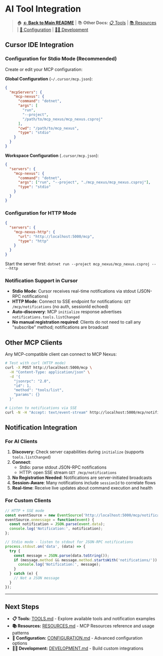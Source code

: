 # AI Tool Integration

> 🏠 **[← Back to Main README](../README.md)** | 📚 **Other Docs:** [📋 Tools](TOOLS.md) | [📚 Resources](RESOURCES.md) | [🔧 Configuration](CONFIGURATION.md) | [👨‍💻 Development](DEVELOPMENT.md)

## Cursor IDE Integration

### Configuration for Stdio Mode (Recommended)

Create or edit your MCP configuration:

**Global Configuration** (`~/.cursor/mcp.json`):
```json
{
  "mcpServers": {
    "mcp-nexus": {
      "command": "dotnet",
      "args": [
        "run",
        "--project",
        "/path/to/mcp_nexus/mcp_nexus.csproj"
      ],
      "cwd": "/path/to/mcp_nexus",
      "type": "stdio"
    }
  }
}
```

**Workspace Configuration** (`.cursor/mcp.json`):
```json
{
  "servers": {
    "mcp-nexus": {
      "command": "dotnet", 
      "args": ["run", "--project", "./mcp_nexus/mcp_nexus.csproj"],
      "type": "stdio"
    }
  }
}
```

### Configuration for HTTP Mode

```json
{
  "servers": {
    "mcp-nexus-http": {
      "url": "http://localhost:5000/mcp",
      "type": "http"
    }
  }
}
```

Start the server first: `dotnet run --project mcp_nexus/mcp_nexus.csproj -- --http`

### Notification Support in Cursor

- **Stdio Mode**: Cursor receives real-time notifications via stdout (JSON-RPC notifications)
- **HTTP Mode**: Connect to SSE endpoint for notifications: `GET /mcp/notifications` (no auth, sessionId echoed)
- **Auto-discovery**: MCP `initialize` response advertises `notifications.tools.listChanged`
- **No manual registration required**: Clients do not need to call any "subscribe" method; notifications are broadcast

## Other MCP Clients

Any MCP-compatible client can connect to MCP Nexus:

```bash
# Test with curl (HTTP mode)
curl -X POST http://localhost:5000/mcp \
  -H "Content-Type: application/json" \
  -d '{
    "jsonrpc": "2.0",
    "id": 1,
    "method": "tools/list",
    "params": {}
  }'

# Listen to notifications via SSE
curl -N -H "Accept: text/event-stream" http://localhost:5000/mcp/notifications
```

## Notification Integration

### For AI Clients
1. **Discovery**: Check server capabilities during `initialize` (supports `tools.listChanged`)
2. **Connect**: 
   - Stdio: parse stdout JSON-RPC notifications
   - HTTP: open SSE stream `GET /mcp/notifications`
3. **No Registration Needed**: Notifications are server-initiated broadcasts
4. **Session-Aware**: Many notifications include `sessionId` to correlate flows
5. **Real-time**: Receive live updates about command execution and health

### For Custom Clients
```javascript
// HTTP + SSE mode
const eventSource = new EventSource('http://localhost:5000/mcp/notifications');
eventSource.onmessage = function(event) {
  const notification = JSON.parse(event.data);
  console.log('Notification:', notification);
};

// Stdio mode - listen to stdout for JSON-RPC notifications
process.stdout.on('data', (data) => {
  try {
    const message = JSON.parse(data.toString());
    if (message.method && message.method.startsWith('notifications/')) {
      console.log('Notification:', message);
    }
  } catch (e) {
    // Not a JSON message
  }
});
```

---

## Next Steps

- **📋 Tools:** [TOOLS.md](TOOLS.md) - Explore available tools and notification examples
- **📚 Resources:** [RESOURCES.md](RESOURCES.md) - MCP Resources reference and usage patterns
- **🔧 Configuration:** [CONFIGURATION.md](CONFIGURATION.md) - Advanced configuration options
- **👨‍💻 Development:** [DEVELOPMENT.md](DEVELOPMENT.md) - Build custom integrations

